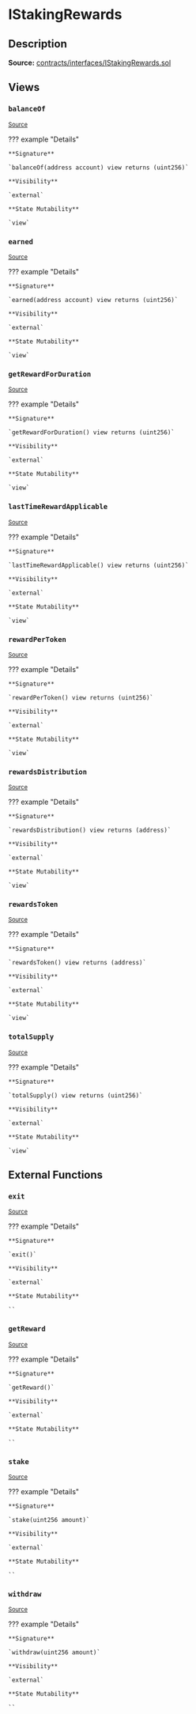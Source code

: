 # IStakingRewards

## Description

**Source:** [contracts/interfaces/IStakingRewards.sol](https://github.com/Synthetixio/synthetix/tree/v2.102.0/contracts/interfaces/IStakingRewards.sol)

## Views

### `balanceOf`

<sub>[Source](https://github.com/Synthetixio/synthetix/tree/v2.102.0/contracts/interfaces/IStakingRewards.sol#L7)</sub>

??? example "Details"

    **Signature**

    `balanceOf(address account) view returns (uint256)`

    **Visibility**

    `external`

    **State Mutability**

    `view`

### `earned`

<sub>[Source](https://github.com/Synthetixio/synthetix/tree/v2.102.0/contracts/interfaces/IStakingRewards.sol#L9)</sub>

??? example "Details"

    **Signature**

    `earned(address account) view returns (uint256)`

    **Visibility**

    `external`

    **State Mutability**

    `view`

### `getRewardForDuration`

<sub>[Source](https://github.com/Synthetixio/synthetix/tree/v2.102.0/contracts/interfaces/IStakingRewards.sol#L11)</sub>

??? example "Details"

    **Signature**

    `getRewardForDuration() view returns (uint256)`

    **Visibility**

    `external`

    **State Mutability**

    `view`

### `lastTimeRewardApplicable`

<sub>[Source](https://github.com/Synthetixio/synthetix/tree/v2.102.0/contracts/interfaces/IStakingRewards.sol#L13)</sub>

??? example "Details"

    **Signature**

    `lastTimeRewardApplicable() view returns (uint256)`

    **Visibility**

    `external`

    **State Mutability**

    `view`

### `rewardPerToken`

<sub>[Source](https://github.com/Synthetixio/synthetix/tree/v2.102.0/contracts/interfaces/IStakingRewards.sol#L15)</sub>

??? example "Details"

    **Signature**

    `rewardPerToken() view returns (uint256)`

    **Visibility**

    `external`

    **State Mutability**

    `view`

### `rewardsDistribution`

<sub>[Source](https://github.com/Synthetixio/synthetix/tree/v2.102.0/contracts/interfaces/IStakingRewards.sol#L17)</sub>

??? example "Details"

    **Signature**

    `rewardsDistribution() view returns (address)`

    **Visibility**

    `external`

    **State Mutability**

    `view`

### `rewardsToken`

<sub>[Source](https://github.com/Synthetixio/synthetix/tree/v2.102.0/contracts/interfaces/IStakingRewards.sol#L19)</sub>

??? example "Details"

    **Signature**

    `rewardsToken() view returns (address)`

    **Visibility**

    `external`

    **State Mutability**

    `view`

### `totalSupply`

<sub>[Source](https://github.com/Synthetixio/synthetix/tree/v2.102.0/contracts/interfaces/IStakingRewards.sol#L21)</sub>

??? example "Details"

    **Signature**

    `totalSupply() view returns (uint256)`

    **Visibility**

    `external`

    **State Mutability**

    `view`

## External Functions

### `exit`

<sub>[Source](https://github.com/Synthetixio/synthetix/tree/v2.102.0/contracts/interfaces/IStakingRewards.sol#L25)</sub>

??? example "Details"

    **Signature**

    `exit()`

    **Visibility**

    `external`

    **State Mutability**

    ``

### `getReward`

<sub>[Source](https://github.com/Synthetixio/synthetix/tree/v2.102.0/contracts/interfaces/IStakingRewards.sol#L27)</sub>

??? example "Details"

    **Signature**

    `getReward()`

    **Visibility**

    `external`

    **State Mutability**

    ``

### `stake`

<sub>[Source](https://github.com/Synthetixio/synthetix/tree/v2.102.0/contracts/interfaces/IStakingRewards.sol#L29)</sub>

??? example "Details"

    **Signature**

    `stake(uint256 amount)`

    **Visibility**

    `external`

    **State Mutability**

    ``

### `withdraw`

<sub>[Source](https://github.com/Synthetixio/synthetix/tree/v2.102.0/contracts/interfaces/IStakingRewards.sol#L31)</sub>

??? example "Details"

    **Signature**

    `withdraw(uint256 amount)`

    **Visibility**

    `external`

    **State Mutability**

    ``

